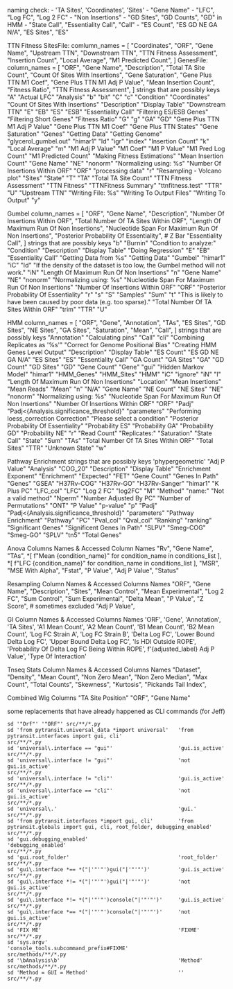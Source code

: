 naming check:
    - 'TA Sites', 'Coordinates', 'Sites'
    - "Gene Name"
    - "LFC", "Log FC", "Log 2 FC"
    - "Non Insertions"
    - "GD Sites", "GD Counts", "GD" in HMM
    - "State Call", "Essentiality Call", "Call"
    - "ES Count", "ES GD NE GA N/A", "ES Sites", "ES"


TTN Fitness
    SitesFile:
        comlumn_names = [
            "Coordinates",
            "ORF",
            "Gene Name",
            "Upstream TTN",
            "Downstream TTN",
            "TTN Fitness Assessment",
            "Insertion Count",
            "Local Average",
            "M1 Predicted Count",
        ]
    GenesFile:
        column_names = [
            "ORF",
            "Gene Name",
            "Description",
            "Total TA Site Count",
            "Count Of Sites With Insertions",
            "Gene Saturation",
            "Gene Plus TTN M1 Coef",
            "Gene Plus TTN M1 Adj P Value",
            "Mean Insertion Count",
            "Fitness Ratio",
            "TTN Fitness Assessment",
        ]
    strings that are possibly keys
        "A"
        "Actual LFC"
        "Analysis"
        "b"
        "bit"
        "C"
        "c"
        "Condition"
        "Coordinates"
        "Count Of Sites With Insertions"
        "Description"
        "Display Table"
        "Downstream TTN"
        "E"
        "EB"
        "ES"
        "ESB"
        "Essentiality Call"
        "Filtering ES/ESB Genes"
        "Filtering Short Genes"
        "Fitness Ratio"
        "G"
        "g"
        "GA"
        "GD"
        "Gene Plus TTN M1 Adj P Value"
        "Gene Plus TTN M1 Coef"
        "Gene Plus TTN States"
        "Gene Saturation"
        "Genes"
        "Getting Data"
        "Getting Genome"
        "glycerol_gumbel.out"
        "himar1"
        "Id"
        "igr"
        "index"
        "Insertion Count"
        "k"
        "Local Average"
        "m"
        "M1 Adj P Value"
        "M1 Coef"
        "M1 P Value"
        "M1 Pred Log Count"
        "M1 Predicted Count"
        "Making Fitness Estimations"
        "Mean Insertion Count"
        "Gene Name"
        "NE"
        "nonorm"
        "Normalizing using: %s"
        "Number Of Insertions Within ORF"
        "ORF"
        "processing data"
        "r"
        "Resampling - Volcano plot"
        "Sites"
        "State"
        "T"
        "TA"
        "Total TA Site Count"
        "TTN Fitness Assessment"
        "TTN Fitness"
        "TTNFitness Summary"
        "ttnfitness.test"
        "TTR"
        "U"
        "Upstream TTN"
        "Writing File: %s"
        "Writing To Output Files"
        "Writing To Output"
        "y"

Gumbel
    column_names = [
        "ORF", 
        "Gene Name", 
        "Description", 
        "Number Of Insertions Within ORF",
        "Total Number Of TA Sites Within ORF", 
        "Length Of Maximum Run Of Non Insertions",
        "Nucleotide Span For Maximum Run Of Non Insertions",
        "Posterior Probability Of Essentiality", # Z Bar
        "Essentiality Call",
    ]
    strings that are possibly keys
        "b"
        "Burnin"
        "Condition to analyze:"
        "Condition"
        "Description"
        "Display Table"
        "Doing Regression"
        "E"
        "EB"
        "Essentiality Call"
        "Getting Data from %s"
        "Getting Data"
        "Gumbel"
        "himar1"
        "iC"
        "Id"
        "If the density of the dataset is too low, the Gumbel method will not work."
        "iN"
        "Length Of Maximum Run Of Non Insertions"
        "n"
        "Gene Name"
        "NE"
        "nonorm"
        "Normalizing using: %s"
        "Nucleotide Span For Maximum Run Of Non Insertions"
        "Number Of Insertions Within ORF"
        "ORF"
        "Posterior Probability Of Essentiality"
        "r"
        "s"
        "S"
        "Samples"
        "Sum"
        "t"
        "This is likely to have been caused by poor data (e.g. too sparse)."
        "Total Number Of TA Sites Within ORF"
        "trim"
        "TTR"
        "U"

HMM 
    column_names = [
        "ORF",
        "Gene",
        "Annotation",
        "TAs",
        "ES Sites",
        "GD Sites",
        "NE Sites",
        "GA Sites",
        "Saturation",
        "Mean",
        "Call",
    ]
    strings that are possibly keys
        "Annotation"
        "Calculating pins"
        "Call"
        "cli"
        "Combining Replicates as '%s'"
        "Correct for Genome Positional Bias"
        "Creating HMM Genes Level Output"
        "Description"
        "Display Table"
        "ES Count"
        "ES GD NE GA N/A"
        "ES Sites"
        "ES"
        "Essentiality Call"
        "GA Count"
        "GA Sites"
        "GA"
        "GD Count"
        "GD Sites"
        "GD"
        "Gene Count"
        "Gene"
        "gui"
        "Hidden Markov Model"
        "himar1"
        "HMM_Genes"
        "HMM_Sites"
        "HMM"
        "iC"
        "ignore"
        "iN"
        "l"
        "Length Of Maximum Run Of Non Insertions"
        "Location"
        "Mean Insertions"
        "Mean Reads"
        "Mean"
        "n"
        "N/A"
        "Gene Name"
        "NE Count"
        "NE Sites"
        "NE"
        "nonorm"
        "Normalizing using: %s"
        "Nucleotide Span For Maximum Run Of Non Insertions"
        "Number Of Insertions Within ORF"
        "ORF"
        "Padj"
        "Padj<{Analysis.significance_threshold}"
        "parameters"
        "Performing loess_correction Correction"
        "Please select a condition"
        "Posterior Probability Of Essentiality"
        "Probability ES"
        "Probability GA"
        "Probability GD"
        "Probability NE"
        "r"
        "Read Count"
        "Replicates:"
        "Saturation"
        "State Call"
        "State"
        "Sum"
        "TAs"
        "Total Number Of TA Sites Within ORF"
        "Total Sites"
        "TTR"
        "Unknown State"
        "w"

Pathway Enrichment strings that are possibly keys
    'phypergeometric'
    "Adj P Value"
    "Analysis"
    "COG_20"
    "Description"
    "Display Table"
    "Enrichment Exponent"
    "Enrichment"
    "Expected"
    "FET"
    "Gene Count"
    "Genes In Path"
    "Genes"
    "GSEA"
    "H37Rv-COG"
    "H37Rv-GO"
    "H37Rv-Sanger"
    "himar1"
    "K Plus PC"
    "LFC_col"
    "LFC"
    "Log 2 FC"
    "log2FC"
    "M"
    "Method"
    "name:"
    "Not a valid method"
    "Nperm"
    "Number Adjusted By PC"
    "Number of Permutations"
    "ONT"
    "P Value"
    "p-value"
    "p"
    "Padj"
    "Padj<{Analysis.significance_threshold}"
    "parameters"
    "Pathway Enrichment"
    "Pathway"
    "PC"
    "Pval_col"
    "Qval_col"
    "Ranking"
    "ranking"
    "Significant Genes"
    "Significent Genes In Path"
    "SLPV"
    "Smeg-COG"
    "Smeg-GO"
    "SPLV"
    "tn5"
    "Total Genes"

Anova Columns Names & Accessed Column Names
    "Rv",
    "Gene Name",
    "TAs",
    *[ f"Mean {condition_name}" for condition_name in conditions_list ],
    *[  f"LFC {condition_name}" for condition_name in conditions_list ],
    "MSR",
    "MSE With Alpha",
    "Fstat",
    "P Value",
    "Adj P Value",
    "Status"
    
Resampling Column Names & Accessed Columns Names
    "ORF",
    "Gene Name",
    "Description",
    "Sites",
    "Mean Control",
    "Mean Experimental",
    "Log 2 FC",
    "Sum Control",
    "Sum Experimental",
    "Delta Mean",
    "P Value",
    "Z Score", # sometimes excluded
    "Adj P Value",

GI Column Names & Accessed Columns Names 
    'ORF',
    'Gene',
    'Annotation',
    'TA Sites',
    'A1 Mean Count',
    'A2 Mean Count',
    'B1 Mean Count',
    'B2 Mean Count',
    'Log FC Strain A',
    'Log FC Strain B',
    'Delta Log FC',
    'Lower Bound Delta Log FC',
    'Upper Bound Delta Log FC',
    'Is HDI Outside ROPE',
    'Probability Of Delta Log FC Being Within ROPE',
    f'{adjusted_label} Adj P Value',
    'Type Of Interaction'

Tnseq Stats Column Names & Accessed Columns Names 
    "Dataset",
    "Density",
    "Mean Count",
    "Non Zero Mean",
    "Non Zero Median",
    "Max Count",
    "Total Counts",
    "Skewness",
    "Kurtosis",
    "Pickands Tail Index",

Combined Wig Columns
    "TA Site Position"
    "ORF",
    "Gene Name"


some replacements that have already happened as CLI commands (for Jeff)
```shell
sd '"Orf"' '"ORF"' src/**/*.py
sd 'from pytransit.universal_data *import universal'   'from pytransit.interfaces import gui, cli'                              src/**/*.py
sd 'universal\.interface == "gui"'                     'gui.is_active'                                                          src/**/*.py
sd 'universal\.interface != "gui"'                     'not gui.is_active'                                                      src/**/*.py
sd 'universal\.interface != "cli"'                     'gui.is_active'                                                          src/**/*.py
sd 'universal\.interface == "cli"'                     'not gui.is_active'                                                      src/**/*.py
sd 'universal\.'                                       'gui.'                                                                   src/**/*.py
sd 'from pytransit.interfaces *import gui, cli'        'from pytransit.globals import gui, cli, root_folder, debugging_enabled' src/**/*.py
sd 'gui.debugging_enabled'                             'debugging_enabled'                                                      src/**/*.py
sd 'gui.root_folder'                                   'root_folder'                                                            src/**/*.py
sd 'gui\.interface *== *("|'"'"')gui("|'"'"')'         'gui.is_active'                                                          src/**/*.py
sd 'gui\.interface *!= *("|'"'"')gui("|'"'"')'         'not gui.is_active'                                                      src/**/*.py
sd 'gui\.interface *!= *("|'"'"')console("|'"'"')'     'gui.is_active'                                                          src/**/*.py
sd 'gui\.interface *== *("|'"'"')console("|'"'"')'     'not gui.is_active'                                                      src/**/*.py
sd 'FIX ME'                                            'FIXME'                                                                  src/**/*.py
sd 'sys.argv'                                          'console_tools.subcommand_prefix#FIXME'                                  src/methods/**/*.py
sd '\bAnalysis\b'                                      'Method'                                                                 src/methods/**/*.py
sd 'Method = GUI = Method'                             ''                                                                       src/**/*.py
```